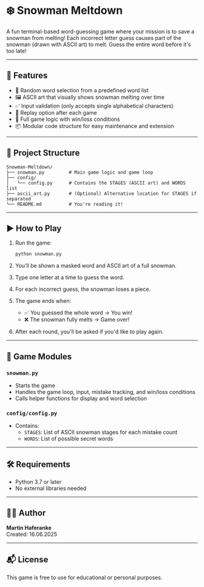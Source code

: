 # ❄️ Snowman Meltdown

A fun terminal-based word-guessing game where your mission is to save a snowman from melting! Each incorrect letter guess causes part of the snowman (drawn with ASCII art) to melt. Guess the entire word before it's too late!

---

## 🧩 Features

- 🎲 Random word selection from a predefined word list
- 🖼 ASCII art that visually shows snowman melting over time
- ✅ Input validation (only accepts single alphabetical characters)
- 🔁 Replay option after each game
- 🧠 Full game logic with win/loss conditions
- 📦 Modular code structure for easy maintenance and extension

---

## 📁 Project Structure

```
Snowman-Meltdown/
├── snowman.py         # Main game logic and game loop
├── config/
│   └── config.py      # Contains the STAGES (ASCII art) and WORDS list
├── ascii_art.py       # (Optional) Alternative location for STAGES if separated
└── README.md          # You're reading it!
```

---

## ▶️ How to Play

1. Run the game:
   ```bash
   python snowman.py
   ```

2. You’ll be shown a masked word and ASCII art of a full snowman.

3. Type one letter at a time to guess the word.

4. For each incorrect guess, the snowman loses a piece.

5. The game ends when:
   - ✅ You guessed the whole word → You win!
   - ❌ The snowman fully melts → Game over!

6. After each round, you'll be asked if you'd like to play again.

---

## 📄 Game Modules

### `snowman.py`

- Starts the game
- Handles the game loop, input, mistake tracking, and win/loss conditions
- Calls helper functions for display and word selection

### `config/config.py`

- Contains:
  - `STAGES`: List of ASCII snowman stages for each mistake count
  - `WORDS`: List of possible secret words

---

## 🛠 Requirements

- Python 3.7 or later
- No external libraries needed

---

## 👨‍💻 Author

**Martin Haferanke**  
Created: 16.06.2025

---

## 📬 License

This game is free to use for educational or personal purposes.